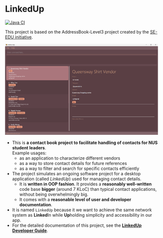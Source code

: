 # LinkedUp

[![Java CI](https://github.com/AY2526S1-CS2103T-W09-1/tp/workflows/Java%20CI/badge.svg)](https://github.com/AY2526S1-CS2103T-W09-1/tp/actions)

This project is based on the AddressBook-Level3 project created by the [SE-EDU initiative](https://se-education.org).

![Ui](docs/images/Ui.png)

- This is **a contact book project to facilitate handling of contacts for NUS student leaders**.<br>
  Example usages:
  - as an application to characterize different vendors
  - as a way to store contact details for future references
  - as a way to filter and search for specific contacts efficiently
- The project simulates an ongoing software project for a desktop application (called _LinkedUp_) used for managing contact details.
  - It is **written in OOP fashion**. It provides a **reasonably well-written** code base **bigger** (around 7 KLoC) than typical contact applications, without being overwhelmingly big.
  - It comes with a **reasonable level of user and developer documentation**.
- It is named `LinkedUp` because it we want to achieve the same network system as **Linked**In while **Up**holding simplicity and accessibility in our app.
- For the detailed documentation of this project, see the **[LinkedUp Developer Guide](https://ay2526s1-cs2103t-w09-1.github.io/tp/DeveloperGuide.html)**.
  
